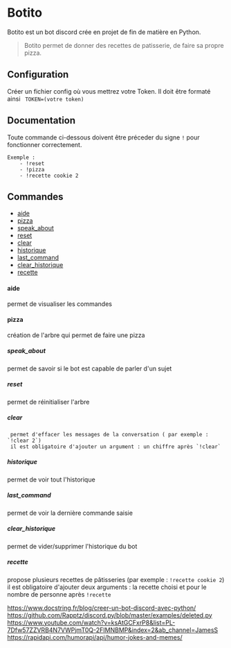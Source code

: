 # Botito

Botito est un bot discord crée en projet de fin de matière en Python.

> Botito permet de donner des recettes de patisserie, de faire sa propre pizza.

## Configuration

Créer un fichier config où vous mettrez votre Token.
Il doit être formaté ainsi `` TOKEN=(votre token)``

## Documentation

Toute commande ci-dessous doivent être préceder du signe `!` pour fonctionner correctement.

```
Exemple : 
    - !reset
    - !pizza
    - !recette cookie 2
```
## Commandes
- [aide](#aide)
- [pizza](#pizza)
- [speak_about](#speak_about)
- [reset](#reset)
- [clear](#clear)
- [historique](#historique)
- [last_command](#last_command)
- [clear_historique](#clear_historique)
- [recette](#recette)


#### aide 
  permet de visualiser les commandes
#### pizza
  création de l'arbre qui permet de faire une pizza
##### speak_about 
  permet de savoir si le bot est capable de parler d'un sujet
##### reset 
  permet de réinitialiser l'arbre
##### clear
     permet d'effacer les messages de la conversation ( par exemple : `!clear 2`)
     il est obligatoire d'ajouter un argument : un chiffre après `!clear` 
##### historique 
   permet de voir tout l'historique
##### last_command 
  permet de voir la dernière commande saisie
##### clear_historique 
  permet de vider/supprimer l'historique du bot
##### recette
  propose plusieurs recettes de pâtisseries (par exemple : `!recette cookie 2`)
  il est obligatoire d'ajouter deux arguments : la recette choisi et pour le nombre de personne après `!recette`




https://www.docstring.fr/blog/creer-un-bot-discord-avec-python/
https://github.com/Rapptz/discord.py/blob/master/examples/deleted.py
https://www.youtube.com/watch?v=ksAtGCFxrP8&list=PL-7Dfw57ZZVRB4N7VWPjmT0Q-2FIMNBMP&index=2&ab_channel=JamesS
https://rapidapi.com/humorapi/api/humor-jokes-and-memes/
